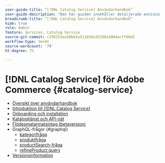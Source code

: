 ```yaml
---
user-guide-title: ”[!DNL Catalog Service] Användarhandbok”
user-guide-description: "Den här guiden innehåller detaljerade anvisningar om hur du använder [!DNL Catalog Service] för Adobe Commerce."
breadcrumb-title: ”[!DNL Catalog Service] Användarhandbok”
hide: true
role: Admin
feature: Services, Catalog Service
source-git-commit: c256252ea58b61e511034cd33d81e004acff96d2
workflow-type: tm+mt
source-wordcount: '79'
ht-degree: 7%

---
```


# [!DNL Catalog Service] för Adobe Commerce {#catalog-service}

- [Översikt över användarhandbok](guide-overview.md)
- [Introduktion till [!DNL Catalog Service]](overview.md)
- [Onboarding och installation](installation.md)
- [Katalogtjänst och API-nät](mesh.md)
- [Flödesmatarmatsintag (betaversion)](feed-ingestion.md)
- GraphQL-frågor {#graphql}
   - [kategorifråga](https://developer.adobe.com/commerce/webapi/graphql/schema/catalog-service/queries/categories/)
   - [produktfråga](https://developer.adobe.com/commerce/webapi/graphql/schema/catalog-service/queries/products/)
   - [productSearch-fråga](https://developer.adobe.com/commerce/webapi/graphql/schema/catalog-service/queries/product-search/)
   - [refineProduct query](https://developer.adobe.com/commerce/webapi/graphql/schema/catalog-service/queries/refine-product/)
- [Versionsinformation](release-notes.md)
